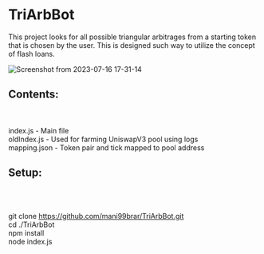 # TriArbBot

This project looks for all possible triangular arbitrages from a starting token that is chosen by the user. This is designed such way to utilize the concept of flash loans.

![Screenshot from 2023-07-16 17-31-14](https://github.com/mani99brar/TriArbBot/assets/106914483/dfa19808-c3ce-4efe-9318-d8d77e0fea83)



<h2>Contents:</h2><br><br>
  index.js - Main file <br>
  oldIndex.js - Used for farming UniswapV3 pool using logs<br>
  mapping.json - Token pair and tick mapped to pool address

<h2>Setup:</h2><br><br>

  git clone https://github.com/mani99brar/TriArbBot.git<br>
  cd ./TriArbBot<br>
  npm install<br>
  node index.js
